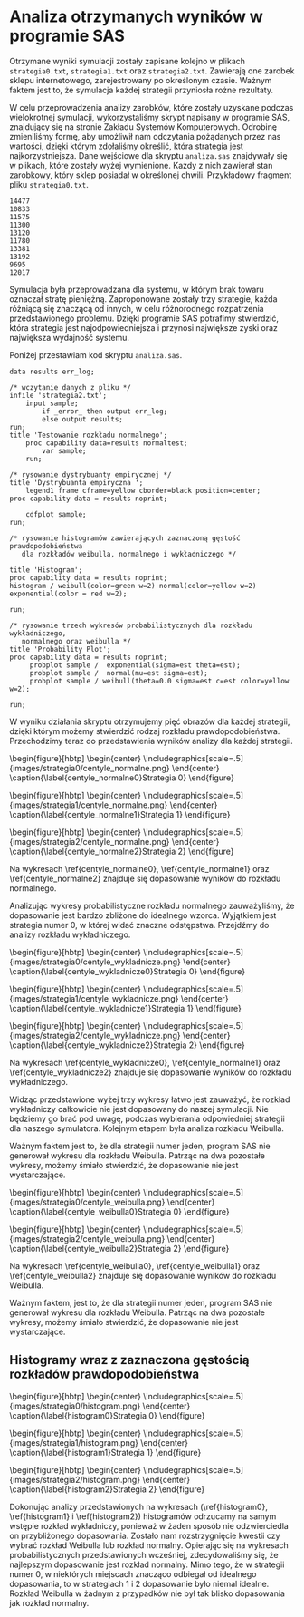# Analiza otrzymanych wyników w programie SAS

Otrzymane wyniki symulacji zostały zapisane kolejno w plikach `strategia0.txt`,
`strategia1.txt` oraz `strategia2.txt`. Zawierają one zarobek sklepu
internetowego, zarejestrowany po określonym czasie. Ważnym faktem jest to, że
symulacja każdej strategii przyniosła rożne rezultaty.

W celu przeprowadzenia analizy zarobków, które zostały uzyskane podczas
wielokrotnej symulacji, wykorzystaliśmy skrypt napisany w programie SAS,
znajdujący się na stronie Zakładu Systemów Komputerowych. Odrobinę zmieniliśmy
formę, aby umożliwił nam odczytania pożądanych przez nas wartości, dzięki
którym zdołaliśmy określić, która strategia jest najkorzystniejsza. Dane
wejściowe dla skryptu `analiza.sas` znajdywały się w plikach, które zostały
wyżej wymienione. Każdy z nich zawierał stan zarobkowy, który sklep posiadał w
określonej chwili. Przykładowy fragment pliku `strategia0.txt`.

    14477
    10833
    11575
    11300
    13120
    11780
    13381
    13192
    9695
    12017

Symulacja była przeprowadzana dla systemu, w którym brak towaru oznaczał stratę
pieniężną. Zaproponowane zostały trzy strategie, każda różniącą się znaczącą od
innych, w celu różnorodnego rozpatrzenia przedstawionego problemu. Dzięki
programie SAS potrafimy stwierdzić, która strategia jest najodpowiedniejsza i
przynosi największe zyski oraz największa wydajność systemu.

Poniżej przestawiam kod skryptu `analiza.sas`.

    data results err_log;

    /* wczytanie danych z pliku */
    infile 'strategia2.txt';
        input sample;
            if _error_ then output err_log;
            else output results;
    run;
    title 'Testowanie rozkładu normalnego';
        proc capability data=results normaltest;
            var sample;
        run;

    /* rysowanie dystrybuanty empirycznej */
    title 'Dystrybuanta empiryczna ';
        legend1 frame cframe=yellow cborder=black position=center;
    proc capability data = results noprint;

        cdfplot sample;
    run;

    /* rysowanie histogramów zawierających zaznaczoną gęstość prawdopodobieństwa
       dla rozkładów weibulla, normalnego i wykładniczego */

    title 'Histogram';
    proc capability data = results noprint;
    histogram / weibull(color=green w=2) normal(color=yellow w=2) exponential(color = red w=2);

    run;

    /* rysowanie trzech wykresów probabilistycznych dla rozkładu wykładniczego,
       normalnego oraz weibulla */
    title 'Probability Plot';
    proc capability data = results noprint;
         probplot sample /  exponential(sigma=est theta=est);
         probplot sample /  normal(mu=est sigma=est);
         probplot sample / weibull(theta=0.0 sigma=est c=est color=yellow
    w=2);

    run;

W wyniku działania skryptu otrzymujemy pięć obrazów dla każdej strategii,
dzięki którym możemy stwierdzić rodzaj rozkładu prawdopodobieństwa.
Przechodzimy teraz do przedstawienia wyników analizy dla każdej strategii.

\begin{figure}[hbtp]
  \begin{center}
    \includegraphics[scale=.5]{images/strategia0/centyle_normalne.png}
  \end{center}
  \caption{\label{centyle_normalne0}Strategia 0}
\end{figure}

\begin{figure}[hbtp]
  \begin{center}
    \includegraphics[scale=.5]{images/strategia1/centyle_normalne.png}
  \end{center}
  \caption{\label{centyle_normalne1}Strategia 1}
\end{figure}

\begin{figure}[hbtp]
  \begin{center}
    \includegraphics[scale=.5]{images/strategia2/centyle_normalne.png}
  \end{center}
  \caption{\label{centyle_normalne2}Strategia 2}
\end{figure}

Na wykresach \ref{centyle_normalne0}, \ref{centyle_normalne1} oraz
\ref{centyle_normalne2} znajduje się dopasowanie wyników do rozkładu normalnego.

Analizując wykresy probabilistyczne rozkładu normalnego zauważyliśmy, że
dopasowanie jest bardzo zbliżone do idealnego wzorca. Wyjątkiem jest strategia
numer 0, w której widać znaczne odstępstwa. Przejdźmy do analizy rozkładu
wykładniczego.

\begin{figure}[hbtp]
  \begin{center}
    \includegraphics[scale=.5]{images/strategia0/centyle_wykladnicze.png}
  \end{center}
  \caption{\label{centyle_wykladnicze0}Strategia 0}
\end{figure}

\begin{figure}[hbtp]
  \begin{center}
    \includegraphics[scale=.5]{images/strategia1/centyle_wykladnicze.png}
  \end{center}
  \caption{\label{centyle_wykladnicze1}Strategia 1}
\end{figure}

\begin{figure}[hbtp]
  \begin{center}
    \includegraphics[scale=.5]{images/strategia2/centyle_wykladnicze.png}
  \end{center}
  \caption{\label{centyle_wykladnicze2}Strategia 2}
\end{figure}

Na wykresach \ref{centyle_wykladnicze0}, \ref{centyle_normalne1} oraz
\ref{centyle_wykladnicze2} znajduje się dopasowanie wyników do rozkładu
wykładniczego.

Widząc przedstawione wyżej trzy wykresy łatwo jest zauważyć, że rozkład
wykładniczy całkowicie nie jest dopasowany do naszej symulacji. Nie będziemy go
brać pod uwagę, podczas wybierania odpowiedniej strategii dla naszego
symulatora. Kolejnym etapem była analiza rozkładu Weibulla.

Ważnym faktem jest to, że dla strategii numer jeden, program SAS nie generował
wykresu dla rozkładu Weibulla. Patrząc na dwa pozostałe wykresy, możemy śmiało
stwierdzić, że dopasowanie nie jest wystarczające.

\begin{figure}[hbtp]
  \begin{center}
    \includegraphics[scale=.5]{images/strategia0/centyle_weibulla.png}
  \end{center}
  \caption{\label{centyle_weibulla0}Strategia 0}
\end{figure}

\begin{figure}[hbtp]
  \begin{center}
    \includegraphics[scale=.5]{images/strategia2/centyle_weibulla.png}
  \end{center}
  \caption{\label{centyle_weibulla2}Strategia 2}
\end{figure}

Na wykresach \ref{centyle_weibulla0}, \ref{centyle_weibulla1} oraz
\ref{centyle_weibulla2} znajduje się dopasowanie wyników do rozkładu Weibulla.

Ważnym faktem, jest to, że dla strategii numer jeden, program SAS nie
generował wykresu dla rozkładu Weibulla. Patrząc na dwa pozostałe wykresy,
możemy śmiało stwierdzić, że dopasowanie nie jest wystarczające.

## Histogramy wraz z zaznaczona gęstością rozkładów prawdopodobieństwa

\begin{figure}[hbtp]
  \begin{center}
    \includegraphics[scale=.5]{images/strategia0/histogram.png}
  \end{center}
  \caption{\label{histogram0}Strategia 0}
\end{figure}

\begin{figure}[hbtp]
  \begin{center}
    \includegraphics[scale=.5]{images/strategia1/histogram.png}
  \end{center}
  \caption{\label{histogram1}Strategia 1}
\end{figure}

\begin{figure}[hbtp]
  \begin{center}
    \includegraphics[scale=.5]{images/strategia2/histogram.png}
  \end{center}
  \caption{\label{histogram2}Strategia 2}
\end{figure}

Dokonując analizy przedstawionych na wykresach (\ref{histogram0},
\ref{histogram1} i \ref{histogram2}) histogramów odrzucamy na samym wstępie
rozkład wykładniczy, ponieważ w żaden sposób nie odzwierciedla on
przybliżonego dopasowania. Zostało nam rozstrzygnięcie kwestii czy wybrać
rozkład Weibulla lub rozkład normalny. Opierając się na wykresach
probabilistycznych przedstawionych wcześniej, zdecydowaliśmy się, że
najlepszym dopasowanie jest rozkład normalny. Mimo tego, że w strategii numer
0, w niektórych miejscach znacząco odbiegał od idealnego dopasowania, to w
strategiach 1 i 2 dopasowanie było niemal idealne. Rozkład Weibulla w żadnym z
przypadków nie był tak blisko dopasowania jak rozkład normalny.


